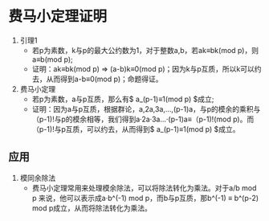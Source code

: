 # 费马小定理证明
1. 引理1
    - 若p为素数，k与p的最大公约数为1，对于整数a,b，若ak≡bk(mod p)，则a≡b(mod p);
    - 证明：ak≡bk(mod p) => (a-b)k≡0(mod p)；因为k与p互质，所以k可以约去，从而得到a-b≡0(mod p)；命题得证。
2. 费马小定理
    - 若p为素数，a与p互质，那么有$ a_(p-1)≡1(mod p) $成立;
    - 证明：因为a与p互质，根据群论，a,2a,3a,...,(p-1)a，与p的模余的乘积与（p-1)!与p的模余相等，我们得到a·2a·3a...·(p-1)a≡（p-1)!(mod p)。而（p-1)!与p互质，可以约去，从而得到$ a_(p-1)≡1(mod p) $成立。

## 应用
1. 模同余除法
    - 费马小定理常用来处理模余除法，可以将除法转化为乘法。对于a/b mod p 来说，他可以表示成a·b^(-1) mod p，而b与p互质，那b^(-1) ≡ b^(p-2) mod p成立，从而将除法转化为乘法。